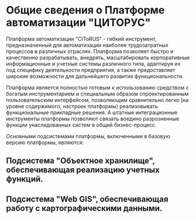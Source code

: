# Общие сведения о Платформе автоматизации "ЦИТОРУС"

Платформа автоматизации "CIToRUS" - гибкий инструмент, предназначенный для автоматизации наиболее трудозатратных процессов в различных отраслях. Платформа позволяет быстро и качественно разрабатывать, внедрять, масштабировать корпоративные информационные и учетные системы различного типа, адаптируя их под специфику деятельности предприятия, а также предоставляет широкие возможности  для дальнейшего развития функциональности. 

Платформа является полностью готовым к использованию средством с богатым инструментарием и специальным образом спроектированным пользовательским интерфейсом, позволяющим сравнительно легко (на уровне содержимого, настроек платформы) реализовывать функциональные прикладные решения. А штатные интеграционные инструменты платформы позволяют связать воедино разрозненные функции унаследованных систем в общий бизнес-процесс. 

Основными подсистемами платформы, включенными в базовую версию платформы, являются:

## Подсистема "Объектное хранилище", обеспечивающая реализацию учетных функций.
## Подсистема "Web GIS", обеспечивающая работу с картографическими данными.

